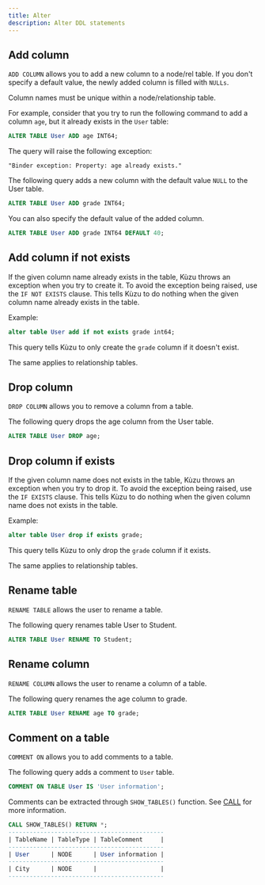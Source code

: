 ```yaml
---
title: Alter
description: Alter DDL statements
---
```


## Add column

`ADD COLUMN` allows you to add a new column to a node/rel table. If you don't specify a default value, the newly added column is filled with `NULLs`.

Column names must be unique within a node/relationship table.

For example, consider that you try to run the following command to add a column `age`, but it
already exists in the `User` table:
```sql
ALTER TABLE User ADD age INT64;
```
The query will raise the following exception:
```
"Binder exception: Property: age already exists."
```

The following query adds a new column with the default value `NULL` to the User table.
```sql
ALTER TABLE User ADD grade INT64;
```

You can also specify the default value of the added column.
```sql
ALTER TABLE User ADD grade INT64 DEFAULT 40;
```

## Add column if not exists

If the given column name already exists in the table, Kùzu throws an exception when you try to create it.
To avoid the exception being raised, use the `IF NOT EXISTS` clause. This tells Kùzu to do nothing when
the given column name already exists in the table.

Example:
```sql
alter table User add if not exists grade int64;
```
This query tells Kùzu to only create the `grade` column if it doesn't exist.

The same applies to relationship tables.

## Drop column

`DROP COLUMN` allows you to remove a column from a table.

The following query drops the age column from the User table.
```sql
ALTER TABLE User DROP age;
```

## Drop column if exists

If the given column name does not exists in the table, Kùzu throws an exception when you try to drop it.
To avoid the exception being raised, use the `IF EXISTS` clause. This tells Kùzu to do nothing when
the given column name does not exists in the table.

Example:
```sql
alter table User drop if exists grade;
```
This query tells Kùzu to only drop the `grade` column if it exists.

The same applies to relationship tables.

## Rename table

`RENAME TABLE` allows the user to rename a table.

The following query renames table User to Student.
```sql
ALTER TABLE User RENAME TO Student;
```

## Rename column

`RENAME COLUMN` allows the user to rename a column of a table.<br />

The following query renames the age column to grade.
```sql
ALTER TABLE User RENAME age TO grade;
```

## Comment on a table

`COMMENT ON` allows you to add comments to a table.

The following query adds a comment to `User` table.
```sql
COMMENT ON TABLE User IS 'User information';
```
Comments can be extracted through `SHOW_TABLES()` function. See [CALL](https://docs.kuzudb.com/query-clauses/call) for more information.
```sql
CALL SHOW_TABLES() RETURN *;
--------------------------------------------
| TableName | TableType | TableComment     |
--------------------------------------------
| User      | NODE      | User information |
--------------------------------------------
| City      | NODE      |                  |
--------------------------------------------
```

